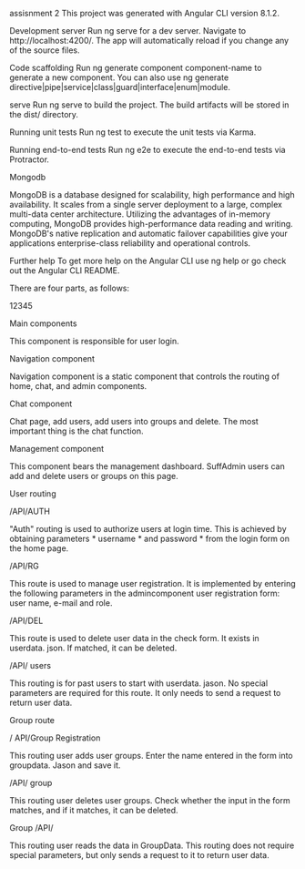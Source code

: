 assisnment 2
This project was generated with Angular CLI version 8.1.2.

Development server
Run ng serve for a dev server. Navigate to http://localhost:4200/. The app will automatically reload if you change any of the source files.

Code scaffolding
Run ng generate component component-name to generate a new component. You can also use ng generate directive|pipe|service|class|guard|interface|enum|module.

serve
Run ng serve to build the project. The build artifacts will be stored in the dist/ directory.

Running unit tests
Run ng test to execute the unit tests via Karma.

Running end-to-end tests
Run ng e2e to execute the end-to-end tests via Protractor.

Mongodb

MongoDB is a database designed for scalability, high performance and high availability. It scales from a single server deployment to a large, complex multi-data center architecture. Utilizing the advantages of in-memory computing, MongoDB provides high-performance data reading and writing. MongoDB's native replication and automatic failover capabilities give your applications enterprise-class reliability and operational controls.

Further help
To get more help on the Angular CLI use ng help or go check out the Angular CLI README.



There are four parts, as follows:



12345

Main components



This component is responsible for user login.





Navigation component



Navigation component is a static component that controls the routing of home, chat, and admin components.





Chat component



Chat page, add users, add users into groups and delete. The most important thing is the chat function.





Management component



This component bears the management dashboard. SuffAdmin users can add and delete users or groups on this page.





User routing



/API/AUTH



"Auth" routing is used to authorize users at login time. This is achieved by obtaining parameters * username * and password * from the login form on the home page.





/API/RG



This route is used to manage user registration. It is implemented by entering the following parameters in the admincomponent user registration form: user name, e-mail and role.





/API/DEL



This route is used to delete user data in the check form. It exists in userdata. json. If matched, it can be deleted.





/API/ users



This routing is for past users to start with userdata. jason. No special parameters are required for this route. It only needs to send a request to return user data.





Group route



/ API/Group Registration



This routing user adds user groups. Enter the name entered in the form into groupdata. Jason and save it.





/API/ group



This routing user deletes user groups. Check whether the input in the form matches, and if it matches, it can be deleted.





Group /API/



This routing user reads the data in GroupData. This routing does not require special parameters, but only sends a request to it to return user data.
